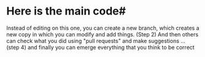 # Here is the main code#
Instead of editing on this one, you can create a new branch, which creates a new copy in which you can modify and add things. (Step 2)
And then others can check what you did using "pull requests" and make suggestions ... (step 4)
and finally you can emerge everything that you think to be correct 
